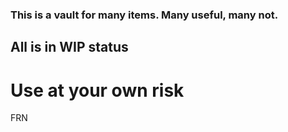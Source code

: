 ### This is a vault for many items. Many useful, many not.

## All is in WIP status

# Use at your own risk

FRN
